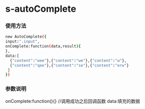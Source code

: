 # s-autoComplete
### 使用方法
```bash 
new AutoComplete({
input:".input",
onComplete:function(data,result){
},
data:[
  {"content":"wee"},{"content":"we"},{"content":"w"},
  {"content":"qee"},{"content":"se"},{"content":"erw"}
 ]
})
```
### 参数说明
onComplete:function(){} //调用成功之后回调函数
data:填充的数据
